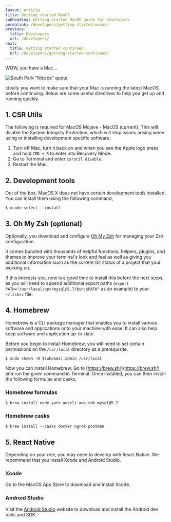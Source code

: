 ```yaml
---
layout: article
title: Getting started MaxOS
subheading: Getting started MacOS guide for developers
permalink: /developers/getting-started-macos/
previous:
  title: Developers
  url: /developers/
next:
  title: Getting started continued
  url: /developers/getting-started-continued/
---
```


WOW, you have a Mac...

![South Park "Niccce" quote](https://media.giphy.com/media/pCO5tKdP22RC8/giphy.gif)

Ideally you want to make sure that your Mac is running the latest MacOS before continuing. Below are some useful directives to help you get up and running quickly.

## 1. CSR Utils

The following is required for MacOS Mojave - MacOS (current). This will disable the System Integrity Protection, which will stop issues arising when using or installing development specific software.

1. Turn off Mac, turn it back on and when you see the Apple logo press and hold `CMD + R` to enter into Recovery Mode.
2. Go to Terminal and enter `csrutil disable`.
3. Restart the Mac.

## 2. Development tools

Out of the box, MacOS X does not have certain development tools installed. You can install them using the following command,

```shell
$ xcode-select --install
```

## 3. Oh My Zsh (optional)

Optionally, you download and configure [Oh My Zsh](https://ohmyz.sh/) for managing your Zsh configuration.

It comes bundled with thousands of helpful functions, helpers, plugins, and themes to improve your terminal's look and feel as well as giving you additional information such as the current Git status of a project that your working on.

If this interests you, now is a good time to install this before the next steps, as you will need to append additional export paths (`export PATH="/usr/local/opt/mysql@5.7/bin:$PATH"` as an example) to your `~/.zshrc` file.

## 4. Homebrew

Homebrew is a CLI package manager that enables you to install various software and applications onto your machine with ease. It can also help keep software and application up-to-date.

Before you begin to install Homebrew, you will need to set certain permissions on the `/usr/local` directory as a prerequisite.

```shell
$ sudo chown -R $(whoami):admin /usr/local
```

Now you can install Homebrew. Go to [https://brew.sh/](https://brew.sh/) and run the given command in Terminal. Once installed, you can then install the following formulas and casks,

### Homebrew formulas

```shell
$ brew install node yarn awscli aws-cdk mysql@5.7
```

### Homebrew casks

```shell
$ brew install --casks docker ngrok postman
```

## 5. React Native

Depending on your role, you may need to develop with React Native. We recommend that you install Xcode and Android Studio.

### Xcode

Go to the MacOS App Store to download and install Xcode.

### Android Studio

Visit the [Android Studio](https://developer.android.com/studio) website to download and install the Android dev tools and SDK.


